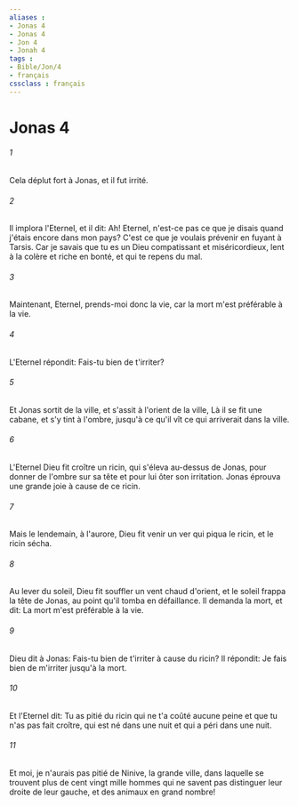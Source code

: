 ```yaml
---
aliases : 
- Jonas 4
- Jonas 4
- Jon 4
- Jonah 4
tags : 
- Bible/Jon/4
- français
cssclass : français
---
```


# Jonas 4

###### 1
Cela déplut fort à Jonas, et il fut irrité.
###### 2
Il implora l'Eternel, et il dit: Ah! Eternel, n'est-ce pas ce que je disais quand j'étais encore dans mon pays? C'est ce que je voulais prévenir en fuyant à Tarsis. Car je savais que tu es un Dieu compatissant et miséricordieux, lent à la colère et riche en bonté, et qui te repens du mal.
###### 3
Maintenant, Eternel, prends-moi donc la vie, car la mort m'est préférable à la vie.
###### 4
L'Eternel répondit: Fais-tu bien de t'irriter?
###### 5
Et Jonas sortit de la ville, et s'assit à l'orient de la ville, Là il se fit une cabane, et s'y tint à l'ombre, jusqu'à ce qu'il vît ce qui arriverait dans la ville.
###### 6
L'Eternel Dieu fit croître un ricin, qui s'éleva au-dessus de Jonas, pour donner de l'ombre sur sa tête et pour lui ôter son irritation. Jonas éprouva une grande joie à cause de ce ricin.
###### 7
Mais le lendemain, à l'aurore, Dieu fit venir un ver qui piqua le ricin, et le ricin sécha.
###### 8
Au lever du soleil, Dieu fit souffler un vent chaud d'orient, et le soleil frappa la tête de Jonas, au point qu'il tomba en défaillance. Il demanda la mort, et dit: La mort m'est préférable à la vie.
###### 9
Dieu dit à Jonas: Fais-tu bien de t'irriter à cause du ricin? Il répondit: Je fais bien de m'irriter jusqu'à la mort.
###### 10
Et l'Eternel dit: Tu as pitié du ricin qui ne t'a coûté aucune peine et que tu n'as pas fait croître, qui est né dans une nuit et qui a péri dans une nuit.
###### 11
Et moi, je n'aurais pas pitié de Ninive, la grande ville, dans laquelle se trouvent plus de cent vingt mille hommes qui ne savent pas distinguer leur droite de leur gauche, et des animaux en grand nombre!
